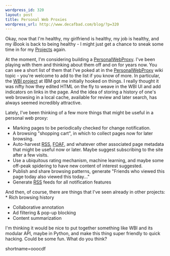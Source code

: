 ```yaml
--- 
wordpress_id: 320
layout: post
title: Personal Web Proxies
wordpress_url: http://www.decafbad.com/blog/?p=320
---
```

<p>Okay, now that I'm healthy, my girlfriend is healthy, my job is healthy, and my iBook is back to being healthy - I might just get a chance to sneak some time in for my <a href="http://www.decafbad.com/twiki/bin/view/Main/Projects">Projects</a> again.</p>
<p>At the moment, I'm considering building a <a href="http://www.decafbad.com/twiki/bin/view/Main/PersonalWebProxy">PersonalWebProxy</a>.  I've been playing with them and thinking about them off and on for years now.  You can see a short list of them that I've poked at in the <a href="http://www.decafbad.com/twiki/bin/view/Main/PersonalWebProxy">PersonalWebProxy</a> wiki topic - you're welcome to add to the list if you know of more.  In particular, the <a href="http://www.almaden.ibm.com/cs/wbi/index.html" target="_top">WBI project</a> at IBM got me initially hooked on things.  I really thought it was nifty how they edited HTML on the fly to weave in the WBI UI and add indicators on links in the page.  And the idea of storing a history of one's web browsing in a local cache, available for review and later search, has always seemed incredibly attractive.</p>
<p>Lately, I've been thinking of a few more things that might be useful in a personal web proxy:<br />
<ul>
<li> Marking pages to be periodically checked for change notification.<br />
</li>
<li> A browsing "shopping cart", in which to collect pages now for later browsing.<br />
</li>
<li> Auto-harvest <a href="http://www.decafbad.com/twiki/bin/view/Main/RSS">RSS</a>, <a href="http://www.decafbad.com/twiki/bin/view/Main/FOAF">FOAF</a>, and whatever other associated page metadata that might be useful now or later.  Maybe suggest subscribing to the site after a few visits.<br />
</li>
<li> Use a ubiquitous rating mechanism, machine learning, and maybe some off-peak spidering to have new content of interest suggested.<br />
</li>
<li> Publish and share browsing patterns, generate "Friends who viewed this page today also viewed this today..."<br />
</li>
<li> Generate <a href="http://www.decafbad.com/twiki/bin/view/Main/RSS">RSS</a> feeds for all notification features<br />
</li>
</ul>
And then, of course, there are things that I've seen already in other projects:<br />
    * Rich browsing history<br />
<ul>
<li> Collaborative annotation<br />
</li>
<li> Ad filtering &amp; pop-up blocking<br />
</li>
<li> Content summarization<br />
</li>
</ul>
I'm thinking it would be nice to put together something like WBI and its modular API, maybe in Python, and make this thing super friendly to quick hacking.  Could be some fun.  What do you think?</p>
<!--more-->
shortname=ooocdf
